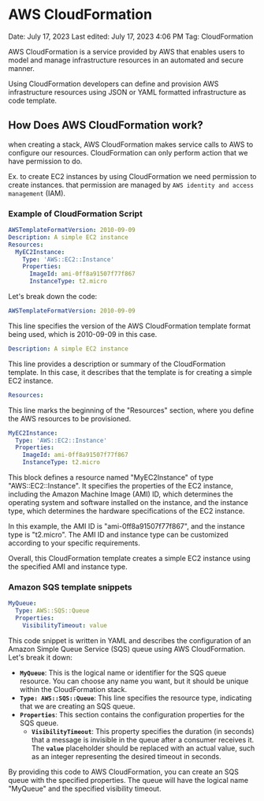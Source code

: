 # AWS CloudFormation

Date: July 17, 2023
Last edited: July 17, 2023 4:06 PM
Tag: CloudFormation

AWS CloudFormation is a service provided by AWS that enables users to model and manage infrastructure resources in an automated and secure manner.

Using CloudFormation developers can define and provision AWS infrastructure resources  using JSON or YAML formatted infrastructure as code template. 

## How Does AWS CloudFormation work?

when creating a stack, AWS CloudFormation makes service calls to AWS to configure our resources. CloudFormation can only perform action that we have permission to do. 

Ex. to create EC2 instances by using CloudFormation we need permission to create instances. that permission are managed by `AWS identity and access management` (IAM).

### Example of CloudFormation Script

```yaml
AWSTemplateFormatVersion: 2010-09-09
Description: A simple EC2 instance
Resources:
  MyEC2Instance:
    Type: 'AWS::EC2::Instance'
    Properties:
      ImageId: ami-0ff8a91507f77f867
      InstanceType: t2.micro
```

Let's break down the code:

```yaml
AWSTemplateFormatVersion: 2010-09-09
```

This line specifies the version of the AWS CloudFormation template format being used, which is 2010-09-09 in this case.

```yaml
Description: A simple EC2 instance
```

This line provides a description or summary of the CloudFormation template. In this case, it describes that the template is for creating a simple EC2 instance.

```yaml
Resources:
```

This line marks the beginning of the "Resources" section, where you define the AWS resources to be provisioned.

```yaml
MyEC2Instance:
  Type: 'AWS::EC2::Instance'
  Properties:
    ImageId: ami-0ff8a91507f77f867
    InstanceType: t2.micro
```

This block defines a resource named "MyEC2Instance" of type "AWS::EC2::Instance". It specifies the properties of the EC2 instance, including the Amazon Machine Image (AMI) ID, which determines the operating system and software installed on the instance, and the instance type, which determines the hardware specifications of the EC2 instance.

In this example, the AMI ID is "ami-0ff8a91507f77f867", and the instance type is "t2.micro". The AMI ID and instance type can be customized according to your specific requirements.

Overall, this CloudFormation template creates a simple EC2 instance using the specified AMI and instance type.

### **Amazon SQS template snippets**

```yaml
MyQueue:
  Type: AWS::SQS::Queue
  Properties:
    VisibilityTimeout: value
```

This code snippet is written in YAML and describes the configuration of an Amazon Simple Queue Service (SQS) queue using AWS CloudFormation. Let's break it down:

- **`MyQueue`**: This is the logical name or identifier for the SQS queue resource. You can choose any name you want, but it should be unique within the CloudFormation stack.
- **`Type: AWS::SQS::Queue`**: This line specifies the resource type, indicating that we are creating an SQS queue.
- **`Properties`**: This section contains the configuration properties for the SQS queue.
    - **`VisibilityTimeout`**: This property specifies the duration (in seconds) that a message is invisible in the queue after a consumer receives it. The **`value`** placeholder should be replaced with an actual value, such as an integer representing the desired timeout in seconds.

By providing this code to AWS CloudFormation, you can create an SQS queue with the specified properties. The queue will have the logical name "MyQueue" and the specified visibility timeout.